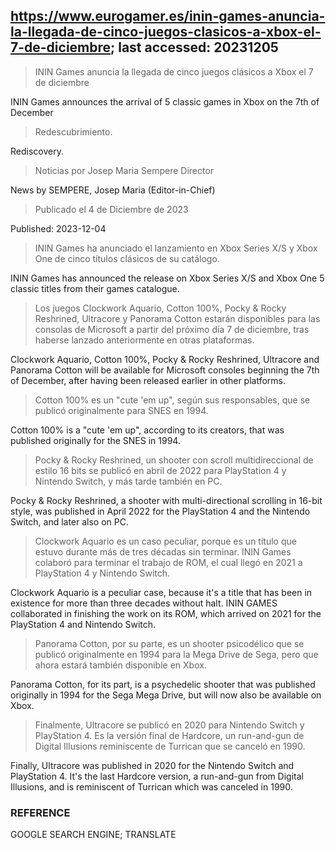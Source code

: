 ## https://www.eurogamer.es/inin-games-anuncia-la-llegada-de-cinco-juegos-clasicos-a-xbox-el-7-de-diciembre; last accessed: 20231205

> ININ Games anuncia la llegada de cinco juegos clásicos a Xbox el 7 de diciembre

ININ Games announces the arrival of 5 classic games in Xbox on the 7th of December

> Redescubrimiento.

Rediscovery.

> Noticias por Josep Maria Sempere Director

News by SEMPERE, Josep Maria (Editor-in-Chief)

> Publicado el 4 de Diciembre de 2023

Published: 2023-12-04

> ININ Games ha anunciado el lanzamiento en Xbox Series X/S y Xbox One de cinco títulos clásicos de su catálogo.

ININ Games has announced the release on Xbox Series X/S and Xbox One 5 classic titles from their games catalogue.

> Los juegos Clockwork Aquario, Cotton 100%, Pocky & Rocky Reshrined, Ultracore y Panorama Cotton estarán disponibles para las consolas de Microsoft a partir del próximo día 7 de diciembre, tras haberse lanzado anteriormente en otras plataformas.

Clockwork Aquario, Cotton 100%, Pocky & Rocky Reshrined, Ultracore and Panorama Cotton will be available for Microsoft consoles beginning the 7th of December, after having been released earlier in other platforms.

> Cotton 100% es un "cute 'em up", según sus responsables, que se publicó originalmente para SNES en 1994. 

Cotton 100% is a "cute 'em up", according to its creators, that was published originally for the SNES in 1994.

> Pocky & Rocky Reshrined, un shooter con scroll multidireccional de estilo 16 bits se publicó en abril de 2022 para PlayStation 4 y Nintendo Switch, y más tarde también en PC. 

Pocky & Rocky Reshrined, a shooter with multi-directional scrolling in 16-bit style, was published in April 2022 for the PlayStation 4 and the Nintendo Switch, and later also on PC.

> Clockwork Aquario es un caso peculiar, porque es un título que estuvo durante más de tres décadas sin terminar. ININ Games colaboró para terminar el trabajo de ROM, el cual llegó en 2021 a PlayStation 4 y Nintendo Switch. 

Clockwork Aquario is a peculiar case, because it's a title that has been in existence for more than three decades without halt. ININ GAMES collaborated in finishing the work on its ROM, which arrived on 2021 for the PlayStation 4 and Nintendo Switch.

> Panorama Cotton, por su parte, es un shooter psicodélico que se publicó originalmente en 1994 para la Mega Drive de Sega, pero que ahora estará también disponible en Xbox. 

Panorama Cotton, for its part, is a psychedelic shooter that was published originally in 1994 for the Sega Mega Drive, but will now also be available on Xbox. 

> Finalmente, Ultracore se publicó en 2020 para Nintendo Switch y PlayStation 4. Es la versión final de Hardcore, un run-and-gun de Digital Illusions reminiscente de Turrican que se canceló en 1990. 

Finally, Ultracore was published in 2020 for the Nintendo Switch and PlayStation 4. It's the last Hardcore version, a run-and-gun from Digital Illusions, and is reminiscent of Turrican which was canceled in 1990.

### REFERENCE

GOOGLE SEARCH ENGINE; TRANSLATE
